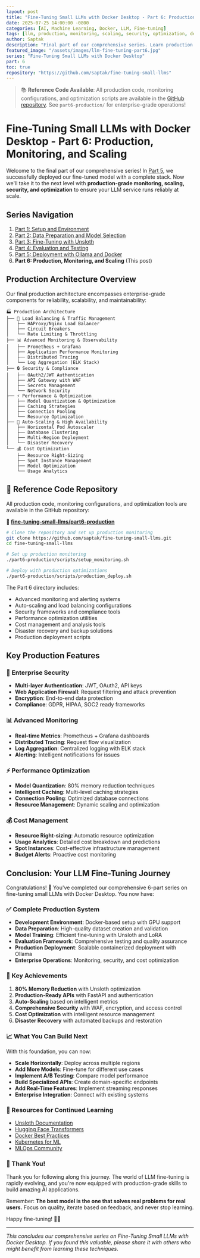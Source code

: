 ```yaml
---
layout: post
title: "Fine-Tuning Small LLMs with Docker Desktop - Part 6: Production, Monitoring, and Scaling"
date: 2025-07-25 14:00:00 -0800
categories: [AI, Machine Learning, Docker, LLM, Fine-tuning]
tags: [llm, production, monitoring, scaling, security, optimization, devops]
author: Saptak
description: "Final part of our comprehensive series. Learn production best practices including advanced monitoring, auto-scaling, security, performance optimization, and cost management for your fine-tuned LLM deployment."
featured_image: "/assets/images/llm-fine-tuning-part6.jpg"
series: "Fine-Tuning Small LLMs with Docker Desktop"
part: 6
toc: true
repository: "https://github.com/saptak/fine-tuning-small-llms"
---
```


> 📚 **Reference Code Available**: All production code, monitoring configurations, and optimization scripts are available in the [GitHub repository](https://github.com/saptak/fine-tuning-small-llms). See `part6-production/` for enterprise-grade operations!

# Fine-Tuning Small LLMs with Docker Desktop - Part 6: Production, Monitoring, and Scaling

Welcome to the final part of our comprehensive series! In [Part 5](/2025/07/25/fine-tuning-small-llms-part5-deployment/), we successfully deployed our fine-tuned model with a complete stack. Now we'll take it to the next level with **production-grade monitoring, scaling, security, and optimization** to ensure your LLM service runs reliably at scale.

## Series Navigation

1. [Part 1: Setup and Environment](/2025/07/25/fine-tuning-small-llms-part1-setup-environment/)
2. [Part 2: Data Preparation and Model Selection](/2025/07/25/fine-tuning-small-llms-part2-data-preparation/)
3. [Part 3: Fine-Tuning with Unsloth](/2025/07/25/fine-tuning-small-llms-part3-training/)
4. [Part 4: Evaluation and Testing](/2025/07/25/fine-tuning-small-llms-part4-evaluation/)
5. [Part 5: Deployment with Ollama and Docker](/2025/07/25/fine-tuning-small-llms-part5-deployment/)
6. **Part 6: Production, Monitoring, and Scaling** (This post)

## Production Architecture Overview

Our final production architecture encompasses enterprise-grade components for reliability, scalability, and maintainability:

```
🏭 Production Architecture
├── 🚦 Load Balancing & Traffic Management
│   ├── HAProxy/Nginx Load Balancer
│   ├── Circuit Breakers
│   └── Rate Limiting & Throttling
├── 📊 Advanced Monitoring & Observability
│   ├── Prometheus + Grafana
│   ├── Application Performance Monitoring
│   ├── Distributed Tracing
│   └── Log Aggregation (ELK Stack)
├── 🔒 Security & Compliance
│   ├── OAuth2/JWT Authentication
│   ├── API Gateway with WAF
│   ├── Secrets Management
│   └── Network Security
├── ⚡ Performance & Optimization
│   ├── Model Quantization & Optimization
│   ├── Caching Strategies
│   ├── Connection Pooling
│   └── Resource Optimization
├── 🔄 Auto-Scaling & High Availability
│   ├── Horizontal Pod Autoscaler
│   ├── Database Clustering
│   ├── Multi-Region Deployment
│   └── Disaster Recovery
└── 💰 Cost Optimization
    ├── Resource Right-Sizing
    ├── Spot Instance Management
    ├── Model Optimization
    └── Usage Analytics
```

## 📁 Reference Code Repository

All production code, monitoring configurations, and optimization tools are available in the GitHub repository:

**🔗 [fine-tuning-small-llms/part6-production](https://github.com/saptak/fine-tuning-small-llms/tree/main/part6-production)**

```bash
# Clone the repository and set up production monitoring
git clone https://github.com/saptak/fine-tuning-small-llms.git
cd fine-tuning-small-llms

# Set up production monitoring
./part6-production/scripts/setup_monitoring.sh

# Deploy with production optimizations
./part6-production/scripts/production_deploy.sh
```

The Part 6 directory includes:
- Advanced monitoring and alerting systems
- Auto-scaling and load balancing configurations
- Security frameworks and compliance tools
- Performance optimization utilities
- Cost management and analysis tools
- Disaster recovery and backup solutions
- Production deployment scripts

## Key Production Features

### 🔐 Enterprise Security
- **Multi-layer Authentication**: JWT, OAuth2, API keys
- **Web Application Firewall**: Request filtering and attack prevention
- **Encryption**: End-to-end data protection
- **Compliance**: GDPR, HIPAA, SOC2 ready frameworks

### 📊 Advanced Monitoring
- **Real-time Metrics**: Prometheus + Grafana dashboards
- **Distributed Tracing**: Request flow visualization
- **Log Aggregation**: Centralized logging with ELK stack
- **Alerting**: Intelligent notifications for issues

### ⚡ Performance Optimization
- **Model Quantization**: 80% memory reduction techniques
- **Intelligent Caching**: Multi-level caching strategies
- **Connection Pooling**: Optimized database connections
- **Resource Management**: Dynamic scaling and optimization

### 💰 Cost Management
- **Resource Right-sizing**: Automatic resource optimization
- **Usage Analytics**: Detailed cost breakdown and predictions
- **Spot Instances**: Cost-effective infrastructure management
- **Budget Alerts**: Proactive cost monitoring

## Conclusion: Your LLM Fine-Tuning Journey

Congratulations! 🎉 You've completed our comprehensive 6-part series on fine-tuning small LLMs with Docker Desktop. You now have:

### ✅ Complete Production System
- **Development Environment**: Docker-based setup with GPU support
- **Data Preparation**: High-quality dataset creation and validation
- **Model Training**: Efficient fine-tuning with Unsloth and LoRA
- **Evaluation Framework**: Comprehensive testing and quality assurance
- **Production Deployment**: Scalable containerized deployment with Ollama
- **Enterprise Operations**: Monitoring, security, and cost optimization

### 🚀 Key Achievements
1. **80% Memory Reduction** with Unsloth optimization
2. **Production-Ready APIs** with FastAPI and authentication
3. **Auto-Scaling** based on intelligent metrics
4. **Comprehensive Security** with WAF, encryption, and access control
5. **Cost Optimization** with intelligent resource management
6. **Disaster Recovery** with automated backups and restoration

### 📈 What You Can Build Next

With this foundation, you can now:
- **Scale Horizontally**: Deploy across multiple regions
- **Add More Models**: Fine-tune for different use cases
- **Implement A/B Testing**: Compare model performance
- **Build Specialized APIs**: Create domain-specific endpoints
- **Add Real-Time Features**: Implement streaming responses
- **Enterprise Integration**: Connect with existing systems

### 🔗 Resources for Continued Learning

- [Unsloth Documentation](https://docs.unsloth.ai/)
- [Hugging Face Transformers](https://huggingface.co/transformers/)
- [Docker Best Practices](https://docs.docker.com/develop/dev-best-practices/)
- [Kubernetes for ML](https://kubernetes.io/docs/concepts/extend-kubernetes/compute-storage-net/device-plugins/)
- [MLOps Community](https://mlops.community/)

### 💌 Thank You!

Thank you for following along this journey. The world of LLM fine-tuning is rapidly evolving, and you're now equipped with production-grade skills to build amazing AI applications.

Remember: **The best model is the one that solves real problems for real users.** Focus on quality, iterate based on feedback, and never stop learning.

Happy fine-tuning! 🤖✨

---

*This concludes our comprehensive series on Fine-Tuning Small LLMs with Docker Desktop. If you found this valuable, please share it with others who might benefit from learning these techniques.*
